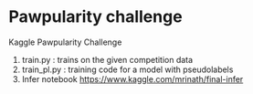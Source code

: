 # Pawpularity challenge
Kaggle Pawpularity Challenge
1) train.py : trains on the given competition data
2) train_pl.py : training code for a model with pseudolabels
3) Infer notebook https://www.kaggle.com/mrinath/final-infer
